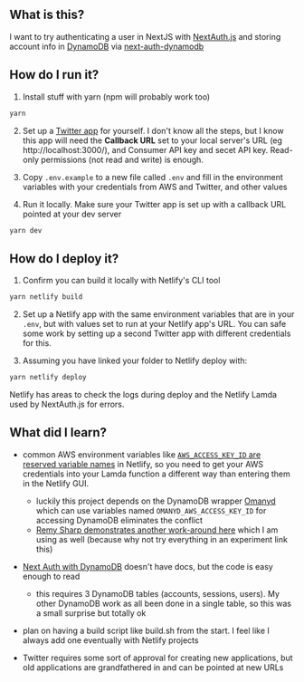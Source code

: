 ## What is this?

I want to try authenticating a user in NextJS with [NextAuth.js](https://next-auth.js.org/) and storing account info in [DynamoDB](https://aws.amazon.com/dynamodb/) via [next-auth-dynamodb](https://github.com/tgandrews/next-auth-dynamodb)

## How do I run it?

1. Install stuff with yarn (npm will probably work too)

```sh
yarn
```

2. Set up a [Twitter app](https://developer.twitter.com/en/apps) for yourself. I don't know all the steps, but I know this app will need the **Callback URL** set to your local server's URL (eg http://localhost:3000/), and Consumer API key and secet API key. Read-only permissions (not read and write) is enough.

3. Copy `.env.example` to a new file called `.env` and fill in the environment variables with your credentials from AWS and Twitter, and other values

4. Run it locally. Make sure your Twitter app is set up with a callback URL pointed at your dev server

```sh
yarn dev
```

## How do I deploy it?

1. Confirm you can build it locally with Netlify's CLI tool

```sh
yarn netlify build
```

2. Set up a Netlify app with the same environment variables that are in your `.env`, but with values set to run at your Netlify app's URL. You can safe some work by setting up a second Twitter app with different credentials for this.

3. Assuming you have linked your folder to Netlify deploy with:

```sh
yarn netlify deploy
```

Netlify has areas to check the logs during deploy and the Netlify Lamda used by NextAuth.js for errors.

## What did I learn?

- common AWS environment variables like [`AWS_ACCESS_KEY_ID` are reserved variable names](https://community.netlify.com/t/aws-access-key-id-is-a-reserved-environment-variable/18835) in Netlify, so you need to get your AWS credentials into your Lamda function a different way than entering them in the Netlify GUI.

  - luckily this project depends on the DynamoDB wrapper [Omanyd](https://github.com/tgandrews/omanyd#getting-started) which can use variables named `OMANYD_AWS_ACCESS_KEY_ID` for accessing DynamoDB eliminates the conflict
  - [Remy Sharp demonstrates another work-around here](https://remysharp.com/2019/05/18/aws-inside-netlify) which I am using as well (because why not try everything in an experiment link this)

- [Next Auth with DynamoDB](https://github.com/tgandrews/next-auth-dynamodb) doesn't have docs, but the code is easy enough to read

  - this requires 3 DynamoDB tables (accounts, sessions, users). My other DynamoDB work as all been done in a single table, so this was a small surprise but totally ok

- plan on having a build script like build.sh from the start. I feel like I always add one eventually with Netlify projects

- Twitter requires some sort of approval for creating new applications, but old applications are grandfathered in and can be pointed at new URLs
